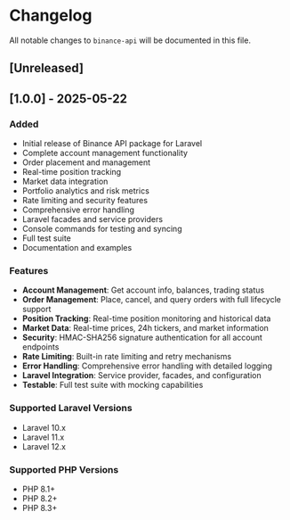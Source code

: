 # Changelog

All notable changes to `binance-api` will be documented in this file.

## [Unreleased]

## [1.0.0] - 2025-05-22

### Added
- Initial release of Binance API package for Laravel
- Complete account management functionality
- Order placement and management
- Real-time position tracking
- Market data integration
- Portfolio analytics and risk metrics
- Rate limiting and security features
- Comprehensive error handling
- Laravel facades and service providers
- Console commands for testing and syncing
- Full test suite
- Documentation and examples

### Features
- **Account Management**: Get account info, balances, trading status
- **Order Management**: Place, cancel, and query orders with full lifecycle support
- **Position Tracking**: Real-time position monitoring and historical data
- **Market Data**: Real-time prices, 24h tickers, and market information
- **Security**: HMAC-SHA256 signature authentication for all account endpoints
- **Rate Limiting**: Built-in rate limiting and retry mechanisms
- **Error Handling**: Comprehensive error handling with detailed logging
- **Laravel Integration**: Service provider, facades, and configuration
- **Testable**: Full test suite with mocking capabilities

### Supported Laravel Versions
- Laravel 10.x
- Laravel 11.x
- Laravel 12.x

### Supported PHP Versions
- PHP 8.1+
- PHP 8.2+
- PHP 8.3+
